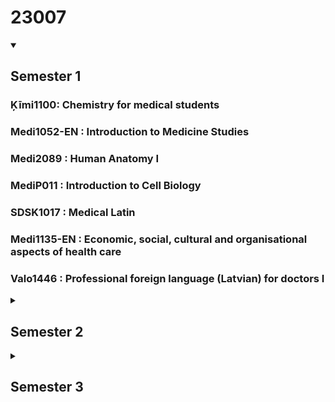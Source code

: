 # 23007


<!--
  <<< Author notes: Step 2 >>>
  --
-->

<details id=2 open>
<summary><h2> Semester 1 </h2></summary>

### Ķīmi1100: Chemistry for medical students
  
### Medi1052-EN : Introduction to Medicine Studies

### Medi2089 : Human Anatomy I

### MediP011 : Introduction to Cell Biology

### SDSK1017 : Medical Latin

### Medi1135-EN : Economic, social, cultural and organisational aspects of health care

### Valo1446 : Professional foreign language (Latvian) for doctors I

</details>

<details id=3><summary><h2> Semester 2 </h2></summary>

</details>



<details id=3><summary><h2> Semester 3</h2></summary>



1. xx[Notes](x)

-->
---

&copy; 2022 pe1l1nl1 &bull; [Code of Conduct](https://www.contributor-covenant.org/version/2/1/code_of_conduct/code_of_conduct.md) &bull; [CC-BY-4.0 License](https://creativecommons.org/licenses/by/4.0/legalcode)
